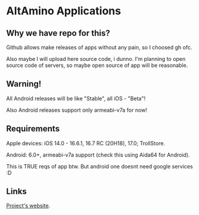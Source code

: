 # AltAmino Applications

## Why we have repo for this?

Github allows make releases of apps without any pain, so I choosed gh ofc.

Also maybe I will upload here source code, i dunno. I'm planning to open source code of servers, so maybe open source of app will be reasonable.

## Warning!

All Android releases will be like "Stable", all iOS - "Beta"!

Also Android releases support only armeabi-v7a for now!

## Requirements

Apple devices: iOS 14.0 - 16.6.1, 16.7 RC (20H18), 17.0; TrollStore.

Android: 6.0+, armeabi-v7a support (check this using Aida64 for Android).

This is TRUE reqs of app btw. But android one doesnt need google services :D

## Links

[Project's website](https://altamino.top).
